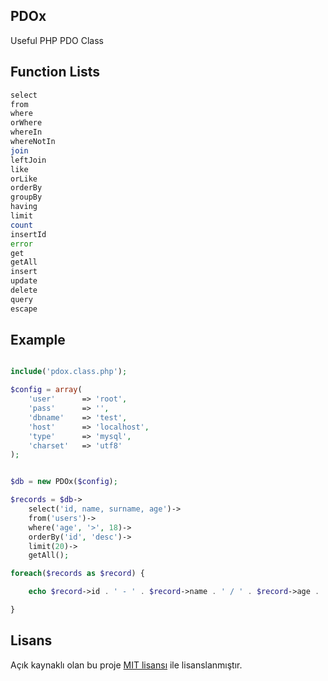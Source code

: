 ## PDOx
Useful PHP PDO Class



## Function Lists
```php
select
from
where
orWhere
whereIn
whereNotIn
join
leftJoin
like
orLike
orderBy
groupBy
having
limit
count
insertId
error
get
getAll
insert
update
delete
query
escape
```

## Example
```php

include('pdox.class.php');

$config = array(
	'user'		=> 'root',
	'pass'		=> '',
	'dbname'	=> 'test',
	'host'		=> 'localhost',
	'type'		=> 'mysql',
	'charset'	=> 'utf8'
);


$db = new PDOx($config);

$records = $db->
	select('id, name, surname, age')->
	from('users')->
	where('age', '>', 18)->
	orderBy('id', 'desc')->
	limit(20)->
	getAll();

foreach($records as $record) {

	echo $record->id . ' - ' . $record->name . ' / ' . $record->age . '<br />';

}
```
## Lisans
Açık kaynaklı olan bu proje [MIT lisansı][mit-url] ile lisanslanmıştır.

[paypal-donate-img]: http://img.shields.io/badge/PayPal-donate-brightgreen.svg
[paypal-donate-url]: http://burakdemirtas.org
[mit-url]: http://opensource.org/licenses/MIT
